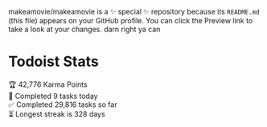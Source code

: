 makeamovie/makeamovie is a ✨ special ✨ repository because its `README.md` (this file) appears on your GitHub profile.
You can click the Preview link to take a look at your changes. darn right ya can

# Todoist Stats

<!-- TODO-IST:START -->
🏆  42,776 Karma Points           
🌸  Completed 9 tasks today           
✅  Completed 29,816 tasks so far           
⏳  Longest streak is 328 days
<!-- TODO-IST:END -->